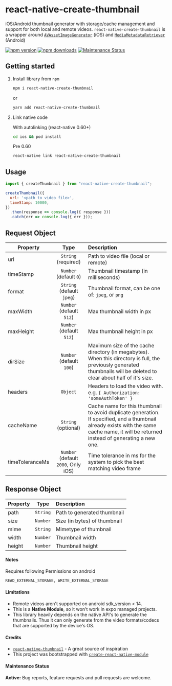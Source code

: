 # react-native-create-thumbnail

iOS/Android thumbnail generator with storage/cache management and support for both local and remote videos. `react-native-create-thumbnail` is a wrapper around
[`AVAssetImageGenerator`](https://developer.apple.com/documentation/avfoundation/avassetimagegenerator?language=objc) (iOS) and [`MediaMetadataRetriever`](https://developer.android.com/reference/android/media/MediaMetadataRetriever) (Android)

[![npm version](https://img.shields.io/npm/v/react-native-create-thumbnail.svg)](https://npmjs.com/package/react-native-create-thumbnail) [![npm downloads](https://img.shields.io/npm/dm/react-native-create-thumbnail.svg)](https://npmjs.com/package/react-native-create-thumbnail) [![Maintenance Status](https://img.shields.io/badge/maintenance-active-green.svg)](#maintenance-status)

## Getting started

1. Install library from `npm`

   ```bash
   npm i react-native-create-thumbnail
   ```

   or

   ```bash
   yarn add react-native-create-thumbnail
   ```

2. Link native code

   With autolinking (react-native 0.60+)

   ```bash
   cd ios && pod install
   ```

   Pre 0.60

   ```bash
   react-native link react-native-create-thumbnail
   ```

## Usage

```javascript
import { createThumbnail } from "react-native-create-thumbnail";

createThumbnail({
  url: '<path to video file>',
  timeStamp: 10000,
})
  .then(response => console.log({ response }))
  .catch(err => console.log({ err }));
```

## Request Object

| Property  |           Type            | Description                                                               |
| --------- | :-----------------------: | :------------------------------------------------------------------------ |
| url       |    `String` (required)    | Path to video file (local or remote)                                      |
| timeStamp |  `Number` (default `0`)   | Thumbnail timestamp (in milliseconds)                                     |
| format    | `String` (default `jpeg`) | Thumbnail format, can be one of: `jpeg`, or `png`                         |
| maxWidth  | `Number` (default `512`)  | Max thumbnail width in px                                                 |
| maxHeight | `Number` (default `512`)  | Max thumbnail height in px                                                |
| dirSize   | `Number` (default `100`)  | Maximum size of the cache directory (in megabytes). When this directory is full, the previously generated thumbnails will be deleted to clear about half of it's size.                        |
| headers   |         `Object`          | Headers to load the video with. e.g. `{ Authorization: 'someAuthToken' }` |
| cacheName   |         `String` (optional)          | Cache name for this thumbnail to avoid duplicate generation. If specified, and a thumbnail already exists with the same cache name, it will be returned instead of generating a new one. |
| timeToleranceMs | `Number` (default `2000`, Only iOS) | Time tolerance in ms for the system to pick the best matching video frame |

## Response Object

| Property |   Type   | Description                 |
| -------- | :------: | :-------------------------- |
| path     | `String` | Path to generated thumbnail |
| size     | `Number` | Size (in bytes) of thumbnail|
| mime     | `String` | Mimetype of thumbnail       |
| width    | `Number` | Thumbnail width             |
| height   | `Number` | Thumbnail height            |

#### Notes

Requires following Permissions on android

```bash
READ_EXTERNAL_STORAGE, WRITE_EXTERNAL_STORAGE
```

#### Limitations

- Remote videos aren't supported on android sdk_version < 14.
- This is a **Native Module**, so it won't work in expo managed projects.
- This library heavily depends on the native API's to generate the thumbnails. Thus it can only generate from the video formats/codecs that are supported by the device's OS.

#### Credits

- [`react-native-thumbnail`](https://www.npmjs.com/package/react-native-thumbnail) - A great source of inspiration
- This project was bootstrapped with [`create-react-native-module`](https://github.com/brodybits/create-react-native-module)

#### Maintenance Status

**Active:** Bug reports, feature requests and pull requests are welcome.
